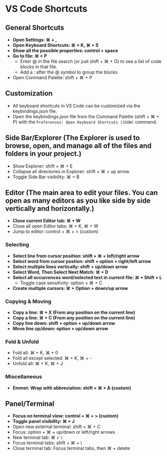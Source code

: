 # VS Code Shortcuts

## General Shortcuts

- **Open Settings: ⌘ + ,**
- **Open Keyboard Shortcuts: ⌘ + K, ⌘ + S**
- **Show all the possible properties: control + space**
- **Go to file: ⌘ + P**
  - Enter @ in the file search (or just shift + ⌘ + O) to see a list of code blocks in that file. 
  - Add a : after the @ symbol to group the blocks 
- Open Command Palette: shift + ⌘ + P

## Customization

- All keyboard shortcuts in VS Code can be customized via the keybindings.json file. 
- Open the keybindings.json file from the Command Palette (shift + ⌘ + P) with the `Preferences: Open Keyboard Shortcuts (JSON)` command.

## Side Bar/Explorer (The Explorer is used to browse, open, and manage all of the files and folders in your project.)

- Show Explorer: shift + ⌘ + E  
- Collapse all directories in Explorer: shift + ⌘ + up arrow
- Toggle Side Bar visibility: ⌘ + B

## Editor (The main area to edit your files. You can open as many editors as you like side by side vertically and horizontally.)

- **Close current Editor tab: ⌘ + W**
- Close all open Editor tabs: ⌘ + K, ⌘ + W
- Jump to editor: control + ⌘ + < (custom)

### Selecting

- **Select line from cursor position: shift + ⌘ + left/right arrow**
- **Select word from cursor postion: shift + option + right/left arrow**
- **Select multiple lines vertically: shift + up/down arrow**
- **Select Word, Then Select Next Match: ⌘ + D**
- **Select all occurrences word/selected text in current file: ⌘ + Shift + L**
  - Toggle case sensitivity: option + ⌘ + C
- **Create multiple cursors: ⌘ + Option + down/up arrow**

### Copying & Moving

- **Copy a line: ⌘ + X (From any position on the current line)**
- **Copy a line: ⌘ + C (From any position on the current line)**
- **Copy line down: shift + option + up/down arrow**
- **Move line up/down: option + up/down arrow**

### Fold & Unfold

- Fold all: ⌘ + K, ⌘ + 0
- Fold all except selected: ⌘ + K, ⌘ + -
- Unfold all: ⌘ + K, ⌘ + J

### Miscellaneous

- **Emmet: Wrap with abbreviation: shift + ⌘ + A (custom)**

## Panel/Terminal

- **Focus on terminal view: control + ⌘ + > (custom)**
- **Toggle panel visibility: ⌘ + J**
- Open new external terminal: shift + ⌘ + C
- Focus: option + ⌘ + up/down or left/right arrows
- New terminal tab: ⌘ + \
- Focus terminal tabs: shift + ⌘ + \
- Close terminal tab: Focus terminal tabs, then ⌘ + delete